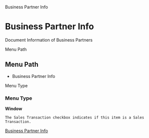 
Business Partner Info
# Business Partner Info


Document Information of Business Partners

Menu Path
## Menu Path



- Business Partner Info

Menu Type
### Menu Type

**Window**

```
The Sales Transaction checkbox indicates if this item is a Sales Transaction.
```

[Business Partner Info](../../window-business-partner-info.md)